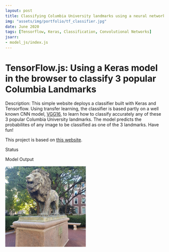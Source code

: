 ```yaml
---
layout: post
title: Classifying Columbia University landmarks using a neural network
img: "assets/img/portfolio/tf_classifier.jpg"
date: June 2020
tags: [Tensorflow, Keras, Classification, Convolutional Networks]
jsarr:
- model_js/index.js
---
```


# TensorFlow.js: Using a Keras model in the browser to classify 3 popular Columbia Landmarks

Description: This simple website deploys a classifier built with Keras and Tensorflow. Using transfer learning, the classifier is based partly on a well known CNN model, [VGG16](https://neurohive.io/en/popular-networks/vgg16/), to learn how to classify accurately any of these 3 popular Columbia University landmarks.
The model predicts the probabilites of any image to be classified as one of the 3 landmarks. Have fun!


This project is based on [this website](https://github.com/tensorflow/tfjs-examples/tree/master/mobilenet).

<div class="tfjs-example-container">
  <section>
    <p class='section-head'>Status</p>
    <div id="status"></div>
  </section>
  <section>
    <p class='section-head'>Model Output</p>
    <div id="file-container" style="display: none">
      Upload an image of any of the 3 landmarks:  <input type="file" id="files" name="files[]" multiple />
    </div>
    <div id="predictions"></div>
    <img id="cat" src="assets/img/portfolio/tf_classifier.jpg" width=256 height=256 />
  </section>
</div>